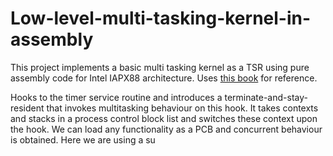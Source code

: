 # Low-level-multi-tasking-kernel-in-assembly
This project implements a basic multi tasking kernel as a TSR using pure assembly code for Intel IAPX88 architecture.
Uses [this book](https://github.com/harismuneer/BelalHashmi-Assembly-Exercise-Solutions/blob/master/Book/Assembly%20Lang%20Programming%20by%20Sir%20Belal%20Hashmi.pdf) for reference.

Hooks to the timer service routine and introduces a terminate-and-stay-resident that invokes multitasking behaviour on this hook. It takes contexts and stacks in a process control block list and switches these context upon the hook. We can load any functionality as a PCB and concurrent behaviour is obtained. Here we are using a su


